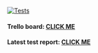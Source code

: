 [![Tests](https://github.com/kargolek/my-mysql-python-dojo/actions/workflows/test.yml/badge.svg?branch=)](https://github.com/kargolek/my-mysql-python-dojo/actions/workflows/test.yml)
#### Trello board: [CLICK ME](https://trello.com/b/UgxJPoab/mysql-python-dojo)
#### Latest test report: [CLICK ME](https://kargolek.github.io/my-mysql-python-dojo/)